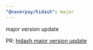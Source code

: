 ```yaml
---
"@naverpay/hidash": major
---
```


major version update

PR: [hidash major version update](https://github.com/NaverPayDev/hidash/pull/273)
